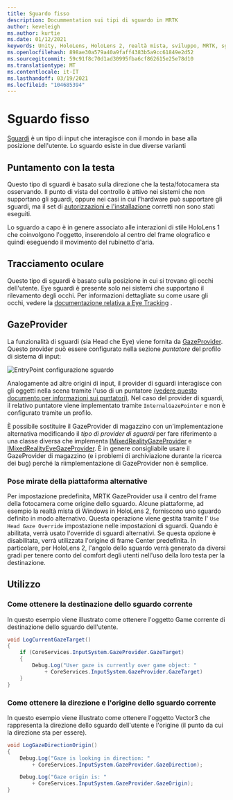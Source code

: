 ```yaml
---
title: Sguardo fisso
description: Docummentation sui tipi di sguardo in MRTK
author: keveleigh
ms.author: kurtie
ms.date: 01/12/2021
keywords: Unity, HoloLens, HoloLens 2, realtà mista, sviluppo, MRTK, sguardo,
ms.openlocfilehash: 898ae30a579a40a9faff4383b5a9cc61849e2d52
ms.sourcegitcommit: 59c91f8c70d1ad30995fba6cf862615e25e78d10
ms.translationtype: MT
ms.contentlocale: it-IT
ms.lasthandoff: 03/19/2021
ms.locfileid: "104685394"
---
```

# <a name="gaze"></a>Sguardo fisso

[Sguardi](https://docs.microsoft.com/windows/mixed-reality/gaze) è un tipo di input che interagisce con il mondo in base alla posizione dell'utente. Lo sguardo esiste in due diverse varianti

## <a name="head-gaze"></a>Puntamento con la testa

Questo tipo di sguardi è basato sulla direzione che la testa/fotocamera sta osservando. Il punto di vista del controllo è attivo nei sistemi che non supportano gli sguardi, oppure nei casi in cui l'hardware può supportare gli sguardi, ma il set di [autorizzazioni e l'installazione](../eye-tracking/eye-tracking-basic-setup.md#eye-tracking-requirements-checklist) corretti non sono stati eseguiti.

Lo sguardo a capo è in genere associato alle interazioni di stile HoloLens 1 che coinvolgono l'oggetto, inserendolo al centro del frame olografico e quindi eseguendo il movimento del rubinetto d'aria.

## <a name="eye-gaze"></a>Tracciamento oculare

Questo tipo di sguardi è basato sulla posizione in cui si trovano gli occhi dell'utente. Eye sguardi è presente solo nei sistemi che supportano il rilevamento degli occhi. Per informazioni dettagliate su come usare gli occhi, vedere la [documentazione relativa a Eye Tracking](../eye-tracking/eye-tracking-main.md) .

## <a name="gazeprovider"></a>GazeProvider

La funzionalità di sguardi (sia Head che Eye) viene fornita da [GazeProvider](xref:Microsoft.MixedReality.Toolkit.Input.GazeProvider). Questo provider può essere configurato nella sezione *puntatore* del profilo di sistema di input:

![EntryPoint configurazione sguardo](../images/input/GazeConfigurationEntrypoint.png)

Analogamente ad altre origini di input, il provider di sguardi interagisce con gli oggetti nella scena tramite l'uso di un puntatore [(vedere questo documento per informazioni sui puntatori)](../../architecture/controllers-pointers-and-focus.md).
Nel caso del provider di sguardi, il relativo puntatore viene implementato tramite `InternalGazePointer` e non è configurato tramite un profilo.

È possibile sostituire il GazeProvider di magazzino con un'implementazione alternativa modificando il *tipo di provider di sguardi* per fare riferimento a una classe diversa che implementa [IMixedRealityGazeProvider](xref:Microsoft.MixedReality.Toolkit.Input.IMixedRealityGazeProvider) e [IMixedRealityEyeGazeProvider](xref:Microsoft.MixedReality.Toolkit.Input.IMixedRealityEyeGazeProvider).
È in genere consigliabile usare il GazeProvider di magazzino (e i problemi di archiviazione durante la ricerca dei bug) perché la riimplementazione di GazeProvider non è semplice.

### <a name="alternative-platform-provided-gaze-poses"></a>Pose mirate della piattaforma alternative

Per impostazione predefinita, MRTK GazeProvider usa il centro del frame della fotocamera come origine dello sguardo. Alcune piattaforme, ad esempio la realtà mista di Windows in HoloLens 2, forniscono uno sguardo definito in modo alternativo. Questa operazione viene gestita tramite l' `Use Head Gaze Override` impostazione nelle impostazioni di sguardi. Quando è abilitata, verrà usato l'override di sguardi alternativi. Se questa opzione è disabilitata, verrà utilizzata l'origine di frame Center predefinita. In particolare, per HoloLens 2, l'angolo dello sguardo verrà generato da diversi gradi per tenere conto del comfort degli utenti nell'uso della loro testa per la destinazione.

## <a name="usage"></a>Utilizzo

### <a name="how-get-the-current-gaze-target"></a>Come ottenere la destinazione dello sguardo corrente

In questo esempio viene illustrato come ottenere l'oggetto Game corrente di destinazione dello sguardo dell'utente.

```c#
void LogCurrentGazeTarget()
{
    if (CoreServices.InputSystem.GazeProvider.GazeTarget)
    {
        Debug.Log("User gaze is currently over game object: "
            + CoreServices.InputSystem.GazeProvider.GazeTarget)
    }
}
```

### <a name="how-to-get-the-current-gaze-direction-and-origin"></a>Come ottenere la direzione e l'origine dello sguardo corrente

In questo esempio viene illustrato come ottenere l'oggetto Vector3 che rappresenta la direzione dello sguardo dell'utente e l'origine (il punto da cui la direzione sta per essere).

```c#
void LogGazeDirectionOrigin()
{
    Debug.Log("Gaze is looking in direction: "
        + CoreServices.InputSystem.GazeProvider.GazeDirection);

    Debug.Log("Gaze origin is: "
        + CoreServices.InputSystem.GazeProvider.GazeOrigin);
}
```
